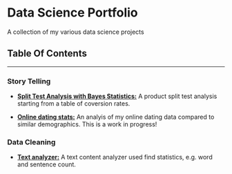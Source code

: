 # Data Science Portfolio
A collection of my various data science projects 

## Table Of Contents
------

### Story Telling 
* [**Split Test Analysis with Bayes Statistics:**](https://github.com/caheredia/Data_Science_Portfolio/blob/master/Galvanize/develop/q3.ipynb) A product split test analysis starting from a table of coversion rates. 

* [**Online dating stats:**](https://github.com/caheredia/Data_Science_Portfolio/blob/master/Responses/develop/2017-8-21_ch_okc_response_data.ipynb) An analyis of my online dating data compared to similar demographics. This is a work in progress! 

### Data Cleaning
* [**Text analyzer:**](https://github.com/caheredia/Data_Science_Portfolio/blob/master/Galvanize/develop/q1.ipynb) A text content analyzer used find statistics, e.g. word and sentence count.
